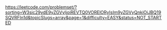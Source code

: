 https://leetcode.com/problemset/?sorting=W3sic29ydE9yZGVyIjoiREVTQ0VORElORyIsIm9yZGVyQnkiOiJBQ19SQVRFIn1d&topicSlugs=array&page=1&difficulty=EASY&status=NOT_STARTED